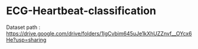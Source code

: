 # ECG-Heartbeat-classification


Dataset path  : https://drive.google.com/drive/folders/1lgCvbim645uJe1kXhUZZnvf__OYcx6He?usp=sharing
